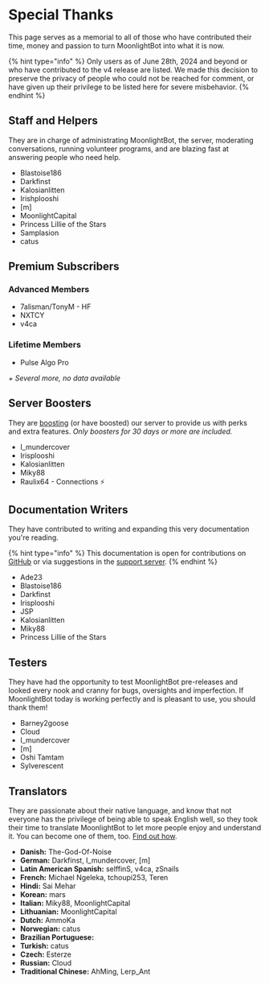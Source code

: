 # Special Thanks

This page serves as a memorial to all of those who have contributed their time, money and passion to turn MoonlightBot into what it is now.

{% hint type="info" %}
Only users as of June 28th, 2024 and beyond or who have contributed to the v4 release are listed. We made this decision to preserve the privacy of people who could not be reached for comment, or have given up their privilege to be listed here for severe misbehavior.
{% endhint %}

## Staff and Helpers

They are in charge of administrating MoonlightBot, the server, moderating conversations, running volunteer programs, and are blazing fast at answering people who need help.

* Blastoise186
* Darkfinst
* Kalosianlitten
* Irishplooshi
* [m]
* MoonlightCapital
* Princess Lillie of the Stars
* Samplasion
* catus

## Premium Subscribers

### Advanced Members

* 7alisman/TonyM - HF
* NXTCY
* v4ca

### Lifetime Members

* Pulse Algo Pro

*+ Several more, no data available*

## Server Boosters

They are [boosting](https://support.discord.com/hc/en-us/articles/360028038352-Server-Boosting-FAQ) (or have boosted) our server to provide us with perks and extra features. *Only boosters for 30 days or more are included.*

* I_mundercover
* Irisplooshi
* Kalosianlitten
* Miky88
* Raulix64 - Connections ⚡️

## Documentation Writers

They have contributed to writing and expanding this very documentation you're reading. 

{% hint type="info" %}
This documentation is open for contributions on [GitHub](https://github.com/MoonlightCapital/MoonlightBot-docs/) or via suggestions in the [support server](https://discord.gg/hNQWVVC).
{% endhint %}

* Ade23
* Blastoise186
* Darkfinst
* Irisplooshi
* JSP
* Kalosianlitten
* Miky88
* Princess Lillie of the Stars

## Testers

They have had the opportunity to test MoonlightBot pre-releases and looked every nook and cranny for bugs, oversights and imperfection. If MoonlightBot today is working perfectly and is pleasant to use, you should thank them!

* Barney2goose
* Cloud
* I_mundercover
* [m]
* Oshi Tamtam
* Sylverescent

## Translators

They are passionate about their native language, and know that not everyone has the privilege of being able to speak English well, so they took their time to translate MoonlightBot to let more people enjoy and understand it. You can become one of them, too. [Find out how](volunteering.md#translator).

* **Danish:** The-God-Of-Noise
* **German:** Darkfinst, I_mundercover, [m]
* **Latin American Spanish:** selffinS, v4ca, zSnails
* **French:** Michael Ngeleka, tchoupi253, Teren
* **Hindi:** Sai Mehar
* **Korean:** mars
* **Italian:** Miky88, MoonlightCapital
* **Lithuanian:** MoonlightCapital
* **Dutch:** AmmoKa
* **Norwegian:** catus
* **Brazilian Portuguese:** 
* **Turkish:** catus
* **Czech:** Esterze
* **Russian:** Cloud
* **Traditional Chinese:** AhMing, Lerp_Ant
